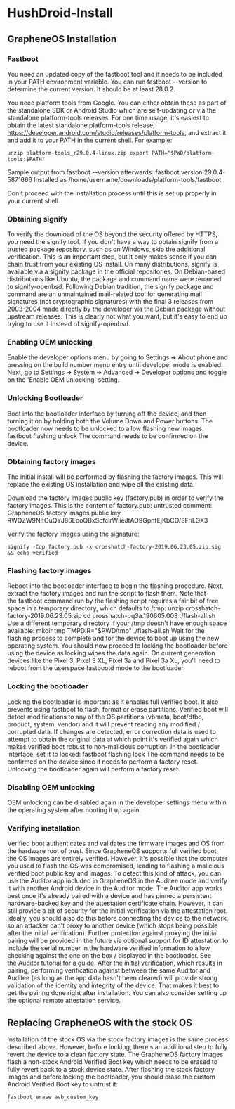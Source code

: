 # HushDroid-Install

## GrapheneOS Installation 

### Fastboot

You need an updated copy of the fastboot tool and it needs to be included in your PATH environment variable. You can run fastboot --version to determine the current version. It should be at least 28.0.2. 

You  need platform tools from Google. You can either obtain these as part of the standalone SDK or Android Studio which are self-updating or via the standalone platform-tools releases. For one time usage, it's easiest to obtain the latest standalone platform-tools release, 
https://developer.android.com/studio/releases/platform-tools, and extract it and add it to your PATH in the current shell. For example:

```
unzip platform-tools_r29.0.4-linux.zip export PATH="$PWD/platform-tools:$PATH"
```

Sample output from fastboot --version afterwards:
fastboot version 29.0.4-5871666 Installed as /home/username/downloads/platform-tools/fastboot

Don't proceed with the installation process until this is set up properly in your current shell.

### Obtaining signify

To verify the download of the OS beyond the security offered by HTTPS, you need the signify tool. If you don't have a way to obtain signify from a trusted package repository, such as on Windows, skip the additional verification. This is an important step, but it only makes sense if you can chain trust from your existing OS install.
On many distributions, signify is available via a signify package in the official repositories. On Debian-based distributions like Ubuntu, the package and command name were renamed to signify-openbsd. Following Debian tradition, the signify package and command are an unmaintained mail-related tool for generating mail signatures (not cryptographic signatures) with the final 3 releases from 2003-2004 made directly by the developer via the Debian package without upstream releases. This is clearly not what you want, but it's easy to end up trying to use it instead of signify-openbsd.

### Enabling OEM unlocking

Enable the developer options menu by going to Settings ➔ About phone and pressing on the build number menu entry until developer mode is enabled.
Next, go to Settings ➔ System ➔ Advanced ➔ Developer options and toggle on the 'Enable OEM unlocking' setting. 

### Unlocking Bootloader


Boot into the bootloader interface by turning off the device, and then turning it on by holding both the Volume Down and Power buttons.
The bootloader now needs to be unlocked to allow flashing new images:
fastboot flashing unlock
The command needs to be confirmed on the device.

### Obtaining factory images

The initial install will be performed by flashing the factory images. This will replace the existing OS installation and wipe all the existing data.

Download the factory images public key (factory.pub) in order to verify the factory images.
This is the content of factory.pub:
untrusted comment: GrapheneOS factory images public key RWQZW9NItOuQYJ86EooQBxScfclrWiieJtAO9GpnfEjKbCO/3FriLGX3

Verify the factory images using the signature:

```
signify -Cqp factory.pub -x crosshatch-factory-2019.06.23.05.zip.sig && echo verified
```

### Flashing factory images

Reboot into the bootloader interface to begin the flashing procedure.
Next, extract the factory images and run the script to flash them. 
Note that the fastboot command run by the flashing script requires a fair bit of free space in a temporary directory, which defaults to /tmp:
unzip crosshatch-factory-2019.06.23.05.zip cd crosshatch-pq3a.190605.003 ./flash-all.sh
Use a different temporary directory if your /tmp doesn't have enough space available:
mkdir tmp TMPDIR="$PWD/tmp" ./flash-all.sh
Wait for the flashing process to complete and for the device to boot up using the new operating system.
You should now proceed to locking the bootloader before using the device as locking wipes the data again.
On current generation devices like the Pixel 3, Pixel 3 XL, Pixel 3a and Pixel 3a XL, you'll need to reboot from the userspace fastbootd mode to the bootloader.

### Locking the bootloader

Locking the bootloader is important as it enables full verified boot. It also prevents using fastboot to flash, format or erase partitions. Verified boot will detect modifications to any of the OS partitions (vbmeta, boot/dtbo, product, system, vendor) and it will prevent reading any modified / corrupted data. If changes are detected, error correction data is used to attempt to obtain the original data at which point it's verified again which makes verified boot robust to non-malicious corruption.
In the bootloader interface, set it to locked:
fastboot flashing lock
The command needs to be confirmed on the device since it needs to perform a factory reset.
Unlocking the bootloader again will perform a factory reset.


### Disabling OEM unlocking

OEM unlocking can be disabled again in the developer settings menu within the operating system after booting it up again.


### Verifying installation

Verified boot authenticates and validates the firmware images and OS from the hardware root of trust. Since GrapheneOS supports full verified boot, the OS images are entirely verified. However, it's possible that the computer you used to flash the OS was compromised, leading to flashing a malicious verified boot public key and images. To detect this kind of attack, you can use the Auditor app included in GrapheneOS in the Auditee mode and verify it with another Android device in the Auditor mode. The Auditor app works best once it's already paired with a device and has pinned a persistent hardware-backed key and the attestation certificate chain. However, it can still provide a bit of security for the initial verification via the attestation root. Ideally, you should also do this before connecting the device to the network, so an attacker can't proxy to another device (which stops being possible after the initial verification). Further protection against proxying the initial pairing will be provided in the future via optional support for ID attestation to include the serial number in the hardware verified information to allow checking against the one on the box / displayed in the bootloader. See the Auditor tutorial for a guide.
After the initial verification, which results in pairing, performing verification against between the same Auditor and Auditee (as long as the app data hasn't been cleared) will provide strong validation of the identity and integrity of the device. That makes it best to get the pairing done right after installation. You can also consider setting up the optional remote attestation service.


## Replacing GrapheneOS with the stock OS

Installation of the stock OS via the stock factory images is the same process described above. However, before locking, there's an additional step to fully revert the device to a clean factory state.
The GrapheneOS factory images flash a non-stock Android Verified Boot key which needs to be erased to fully revert back to a stock device state. After flashing the stock factory images and before locking the bootloader, you should erase the custom Android Verified Boot key to untrust it:

````
fastboot erase avb_custom_key
```
